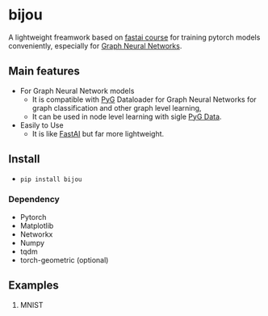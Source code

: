 # bijou

A lightweight freamwork based on [fastai course](https://course.fast.ai) for training pytorch models conveniently, especially for [Graph Neural Networks](https://arxiv.org/pdf/1812.08434.pdf).

## Main features
- For Graph Neural Network models
  - It is compatible with [PyG](https://github.com/rusty1s/pytorch_geometric) Dataloader for Graph Neural Networks for graph classification and other graph level learning, 
  - It can be used in node level learning with sigle [PyG Data](https://pytorch-geometric.readthedocs.io/en/latest/modules/data.html).
- Easily to Use
    - It is like [FastAI](https://docs.fast.ai) but far more lightweight. 

## Install

- `pip install bijou`

### Dependency

  - Pytorch
  - Matplotlib
  - Networkx
  - Numpy
  - tqdm
  - torch-geometric (optional)

## Examples

1. MNIST

```python


```
